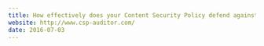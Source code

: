 ```yaml
---
title: How effectively does your Content Security Policy defend against cross-site scripting attacks?
website: http://www.csp-auditor.com/
date: 2016-07-03
---
```

